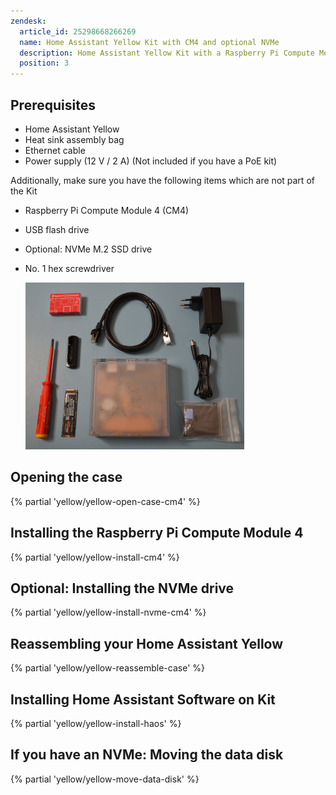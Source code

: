 ```yaml
---
zendesk:
  article_id: 25298668266269
  name: Home Assistant Yellow Kit with CM4 and optional NVMe
  description: Home Assistant Yellow Kit with a Raspberry Pi Compute Module 4, and NVMe.
  position: 3
---
```


## Prerequisites

  - Home Assistant Yellow
  - Heat sink assembly bag
  - Ethernet cable
  - Power supply (12 V / 2 A) (Not included if you have a PoE kit)


Additionally, make sure you have the following items which are not part of the Kit

  - Raspberry Pi Compute Module 4 (CM4)
  - USB flash drive
  - Optional: NVMe M.2 SSD drive
  - No. 1 hex screwdriver

    ![Image showing the Home Assistant Yellow with a Raspberry Pi Compute Module 4, Heat sink assembly bag, Ethernet cable, power supply, a USB flash drive, and an NVMe M.2 SSD drive](/static/img/yellow/kit-std-with-nvme.jpeg)

## Opening the case

{% partial 'yellow/yellow-open-case-cm4' %}

## Installing the Raspberry Pi Compute Module 4

{% partial 'yellow/yellow-install-cm4' %}

## Optional: Installing the NVMe drive

{% partial 'yellow/yellow-install-nvme-cm4' %}

## Reassembling your Home Assistant Yellow

{% partial 'yellow/yellow-reassemble-case' %}

## Installing Home Assistant Software on Kit

{% partial 'yellow/yellow-install-haos' %}

## If you have an NVMe: Moving the data disk

{% partial 'yellow/yellow-move-data-disk' %}
